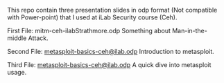 This repo contain three presentation slides in odp format (Not compatible with Power-point)
that I used at iLab Security course (Ceh). 

First File: mitm-ceh-ilabStrathmore.odp
	Something about Man-in-the-middle Attack.

Second File: metasploit-basics-ceh@ilab.odp 
	Introduction to metasploit.

Third File: metasploit-basics-ceh@ilab.odp 
	A quick dive into metasploit usage.



